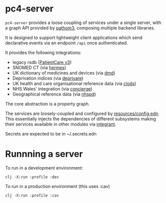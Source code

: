 # pc4-server

`pc4-server` provides a loose coupling of services under a single server, with
a graph API provided by [pathom3](https://github.com/wilkerlucio/pathom3), 
composing multiple backend libraries.

It is designed to support lightweight client applications which send declarative 
events via an endpoint `/api` once authenticated.

It provides the following integrations:

* legacy rsdb ([PatientCare v3](https://github.com/wardle/rsdb))
* SNOMED CT (via [hermes](https://github.com/wardle/hermes))
* UK dictionary of medicines and devices (via [dmd](https://github.com/wardle/dmd))
* Deprivation indices (via [deprivare](https://github.com/wardle/deprivare))
* UK health and care organisational reference data (via [clods](https://github.com/wardle/clods))
* NHS Wales' integration (via [concierge](https://github.com/wardle/concierge))
* Geographical reference data (via [nhspd](https://github.com/wardle/nhspd))

The core abstraction is a property graph.

The services are loosely-coupled and configured by [resources/config.edn](resources/config.edn). 
This essentially injects the dependencies of different subsystems making their
services available in other modules via [integrant](https://github.com/weavejester/integrant).

Secrets are expected to be in ~/.secrets.edn

# Runnning a server

To run in a development environment:

```shell
clj -X:run :profile :dev
```

To run in a production environment (this uses :cav)

```shell
clj -X:run :profile :cav
```

